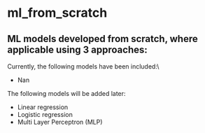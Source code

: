 # ml_from_scratch
ML models developed from scratch, where applicable using 3 approaches:
- 

Currently, the following models have been included:\
- Nan


The following models will be added later:
- Linear regression
- Logistic regression
- Multi Layer Perceptron (MLP)
